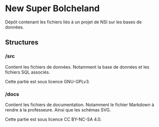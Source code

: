 # New Super Bolcheland

Dépôt contenant les fichiers liés à un projet de NSI sur les bases de données.

## Structures

### /src

Contient les fichiers de données.
Notamment la base de données et les fichiers SQL associés.

Cette partie est sous licence GNU-GPLv3.


### /docs

Contient les fichiers de documentation.
Notamment le fichier Markdown à rendre à la professeure.
Ainsi que les schémas SVG.

Cette partie est sous licence CC BY-NC-SA 4.0.
